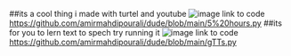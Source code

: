##its a cool thing i made with turtel and youtube
![image](https://github.com/amirmahdipourali/dude/assets/140058795/71eccdd5-791f-4033-8bc6-77627d546d23)
link to code
https://github.com/amirmahdipourali/dude/blob/main/5%20hours.py
##its for you to lern text to spech try running it
![image](https://github.com/amirmahdipourali/dude/assets/140058795/517cd67d-0092-4f97-847b-e29822864687)
link to code
https://github.com/amirmahdipourali/dude/blob/main/gTTs.py

